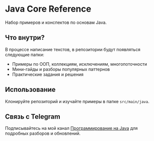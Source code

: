 # Java Core Reference

Набор примеров и конспектов по основам Java.

## Что внутри?

В процессе написание текстов, в репозитории будут появляться следующие папки:
- Примеры по ООП, коллекциям, исключениям, многопоточности  
- Мини-гайды и разборы популярных паттернов  
- Практические задания и решения

## Использование

Клонируйте репозиторий и изучайте примеры в папке `src/main/java`.

## Связь с Telegram

Подписывайтесь на мой канал [Программирование на Java](https://t.me/javadevlog) для подробных разборов и обновлений.
